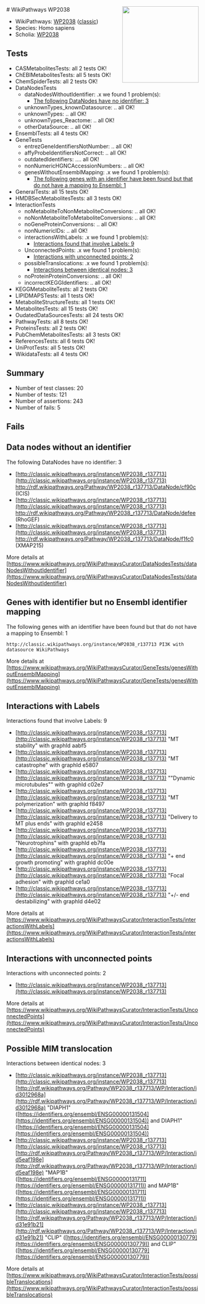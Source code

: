 <img style="float: right; width: 200px" src="https://upload.wikimedia.org/wikipedia/commons/thumb/8/83/Wplogo_with_text_500.png/640px-Wplogo_with_text_500.png" />
# WikiPathways WP2038

* WikiPathways: [WP2038](https://wikipathways.org/pathways/WP2038) ([classic](https://classic.wikipathways.org/instance/WP2038))
* Species: Homo sapiens
* Scholia: [WP2038](https://scholia.toolforge.org/wikipathways/WP2038)
## Tests
* CASMetabolitesTests: all 2 tests OK!
* ChEBIMetabolitesTests: all 5 tests OK!
* ChemSpiderTests: all 2 tests OK!
* DataNodesTests
    * dataNodesWithoutIdentifier: .x we found 1 problem(s):
        * [The following DataNodes have no identifier: 3](#d2d32fa2)
    * unknownTypes_knownDatasource: .. all OK!
    * unknownTypes: .. all OK!
    * unknownTypes_Reactome: .. all OK!
    * otherDataSource: .. all OK!
* EnsemblTests: all 4 tests OK!
* GeneTests
    * entrezGeneIdentifiersNotNumber: .. all OK!
    * affyProbeIdentifiersNotCorrect: .. all OK!
    * outdatedIdentifiers: .... all OK!
    * nonNumericHGNCAccessionNumbers: .. all OK!
    * genesWithoutEnsemblMapping: .x we found 1 problem(s):
        * [The following genes with an identifier have been found but that do not have a mapping to Ensembl: 1](#40286d83)
* GeneralTests: all 15 tests OK!
* HMDBSecMetabolitesTests: all 3 tests OK!
* InteractionTests
    * noMetaboliteToNonMetaboliteConversions: .. all OK!
    * noNonMetaboliteToMetaboliteConversions: .. all OK!
    * noGeneProteinConversions: .. all OK!
    * nonNumericIDs: .. all OK!
    * interactionsWithLabels: .x we found 1 problem(s):
        * [Interactions found that involve Labels: 9](#630d2680)
    * UnconnectedPoints: .x we found 1 problem(s):
        * [Interactions with unconnected points: 2](#35a61ada)
    * possibleTranslocations: .x we found 1 problem(s):
        * [Interactions between identical nodes: 3](#1c118208)
    * noProteinProteinConversions: .. all OK!
    * incorrectKEGGIdentifiers: .. all OK!
* KEGGMetaboliteTests: all 2 tests OK!
* LIPIDMAPSTests: all 1 tests OK!
* MetaboliteStructureTests: all 1 tests OK!
* MetabolitesTests: all 15 tests OK!
* OudatedDataSourcesTests: all 24 tests OK!
* PathwayTests: all 8 tests OK!
* ProteinsTests: all 2 tests OK!
* PubChemMetabolitesTests: all 3 tests OK!
* ReferencesTests: all 6 tests OK!
* UniProtTests: all 5 tests OK!
* WikidataTests: all 4 tests OK!


## Summary

* Number of test classes: 20
* Number of tests: 121
* Number of assertions: 243
* Number of fails: 5

## Fails

<a name="d2d32fa2" />

## Data nodes without an identifier

The following DataNodes have no identifier: 3

* [http://classic.wikipathways.org/instance/WP2038_r137713](http://classic.wikipathways.org/instance/WP2038_r137713) http://rdf.wikipathways.org/Pathway/WP2038_r137713/DataNode/cf90c (ICIS)
* [http://classic.wikipathways.org/instance/WP2038_r137713](http://classic.wikipathways.org/instance/WP2038_r137713) http://rdf.wikipathways.org/Pathway/WP2038_r137713/DataNode/defee (RhoGEF)
* [http://classic.wikipathways.org/instance/WP2038_r137713](http://classic.wikipathways.org/instance/WP2038_r137713) http://rdf.wikipathways.org/Pathway/WP2038_r137713/DataNode/f1fc0 (XMAP215)


More details at [https://www.wikipathways.org/WikiPathwaysCurator/DataNodesTests/dataNodesWithoutIdentifier](https://www.wikipathways.org/WikiPathwaysCurator/DataNodesTests/dataNodesWithoutIdentifier)

<a name="40286d83" />

## Genes with identifier but no Ensembl identifier mapping

The following genes with an identifier have been found but that do not have a mapping to Ensembl: 1
```
http://classic.wikipathways.org/instance/WP2038_r137713 PI3K with datasource WikiPathways
```

More details at [https://www.wikipathways.org/WikiPathwaysCurator/GeneTests/genesWithoutEnsemblMapping](https://www.wikipathways.org/WikiPathwaysCurator/GeneTests/genesWithoutEnsemblMapping)

<a name="630d2680" />

## Interactions with Labels

Interactions found that involve Labels: 9

* [http://classic.wikipathways.org/instance/WP2038_r137713](http://classic.wikipathways.org/instance/WP2038_r137713) "MT stability" with graphId aabf5
* [http://classic.wikipathways.org/instance/WP2038_r137713](http://classic.wikipathways.org/instance/WP2038_r137713) "MT catastrophe" with graphId e5807
* [http://classic.wikipathways.org/instance/WP2038_r137713](http://classic.wikipathways.org/instance/WP2038_r137713) ""Dynamic
microtubules"" with graphId c02e7
* [http://classic.wikipathways.org/instance/WP2038_r137713](http://classic.wikipathways.org/instance/WP2038_r137713) "MT polymerization" with graphId f8497
* [http://classic.wikipathways.org/instance/WP2038_r137713](http://classic.wikipathways.org/instance/WP2038_r137713) "Delivery to
MT plus ends" with graphId e2458
* [http://classic.wikipathways.org/instance/WP2038_r137713](http://classic.wikipathways.org/instance/WP2038_r137713) "Neurotrophins" with graphId eb7fa
* [http://classic.wikipathways.org/instance/WP2038_r137713](http://classic.wikipathways.org/instance/WP2038_r137713) "+ end growth
promoting" with graphId dc00e
* [http://classic.wikipathways.org/instance/WP2038_r137713](http://classic.wikipathways.org/instance/WP2038_r137713) "Focal adhesion" with graphId ce1a0
* [http://classic.wikipathways.org/instance/WP2038_r137713](http://classic.wikipathways.org/instance/WP2038_r137713) "+/- end
destabilizing" with graphId d4e02


More details at [https://www.wikipathways.org/WikiPathwaysCurator/InteractionTests/interactionsWithLabels](https://www.wikipathways.org/WikiPathwaysCurator/InteractionTests/interactionsWithLabels)

<a name="35a61ada" />

## Interactions with unconnected points

Interactions with unconnected points: 2

* [http://classic.wikipathways.org/instance/WP2038_r137713](http://classic.wikipathways.org/instance/WP2038_r137713)


More details at [https://www.wikipathways.org/WikiPathwaysCurator/InteractionTests/UnconnectedPoints](https://www.wikipathways.org/WikiPathwaysCurator/InteractionTests/UnconnectedPoints)

<a name="1c118208" />

## Possible MIM translocation

Interactions between identical nodes: 3

* [http://classic.wikipathways.org/instance/WP2038_r137713](http://classic.wikipathways.org/instance/WP2038_r137713) [http://rdf.wikipathways.org/Pathway/WP2038_r137713/WP/Interaction/id3012968a](http://rdf.wikipathways.org/Pathway/WP2038_r137713/WP/Interaction/id3012968a) "DIAPH1" ([https://identifiers.org/ensembl/ENSG00000131504](https://identifiers.org/ensembl/ENSG00000131504)) and 
DIAPH1" ([https://identifiers.org/ensembl/ENSG00000131504](https://identifiers.org/ensembl/ENSG00000131504))
* [http://classic.wikipathways.org/instance/WP2038_r137713](http://classic.wikipathways.org/instance/WP2038_r137713) [http://rdf.wikipathways.org/Pathway/WP2038_r137713/WP/Interaction/id5eaf198e](http://rdf.wikipathways.org/Pathway/WP2038_r137713/WP/Interaction/id5eaf198e) "MAP1B" ([https://identifiers.org/ensembl/ENSG00000131711](https://identifiers.org/ensembl/ENSG00000131711)) and 
MAP1B" ([https://identifiers.org/ensembl/ENSG00000131711](https://identifiers.org/ensembl/ENSG00000131711))
* [http://classic.wikipathways.org/instance/WP2038_r137713](http://classic.wikipathways.org/instance/WP2038_r137713) [http://rdf.wikipathways.org/Pathway/WP2038_r137713/WP/Interaction/id31e91b21](http://rdf.wikipathways.org/Pathway/WP2038_r137713/WP/Interaction/id31e91b21) "CLIP" ([https://identifiers.org/ensembl/ENSG00000130779](https://identifiers.org/ensembl/ENSG00000130779)) and 
CLIP" ([https://identifiers.org/ensembl/ENSG00000130779](https://identifiers.org/ensembl/ENSG00000130779))


More details at [https://www.wikipathways.org/WikiPathwaysCurator/InteractionTests/possibleTranslocations](https://www.wikipathways.org/WikiPathwaysCurator/InteractionTests/possibleTranslocations)

